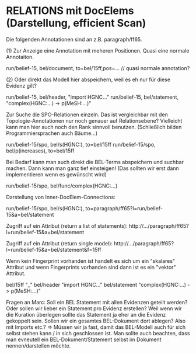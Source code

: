 RELATIONS mit DocElems (Darstellung, efficient Scan)
=========

Die folgenden Annotationen sind an z.B. paragraph/ff65.

(1) Zur Anzeige eine Annotation mit meheren Positionen.
Quasi eine normale Annotaiton.

run/belief-15, bel/document, to=bel/15ff,pos=...  // quasi normale annotation?

(2) Oder direkt das Modell hier abspeichern, weil es eh nur für diese Evidenz gilt?

run/belief-15, bel/header, "import HGNC..."
run/belief-15, bel/statement, "complex(HGNC:...) -> p(MeSH:...)"

Zur Suche die SPO-Relationen einzeln. Das ist vergleichbar mit den Topologie-Annotationen nur noch genauer auf Relationsebene? Vielleicht kann man hier auch noch den Rank sinnvoll benutzen. (Schließlich bilden Programmiersprachen auch Bäume...)

run/belief-15/spo, bel/s(HGNC:), to=bel/15ff
run/belief-15/spo, bel/p(increases), to=bel/15ff

Bei Bedarf kann man auch direkt die BEL-Terms abspeichern und suchbar machen.
Dann kann man ganz tief einsteigen! (Das sollten wir erst dann implementieren wenn es gewünscht wird)

run/belief-15/spo, bel/func/complex(HGNC:...)


Darstellung von Inner-DocElem-Connections:

run/belief-15/spo, bel/s(HGNC:), to=paragraph/ff65?l=run/belief-15&a=bel/statement

Zugriff auf ein Attribut (return a list of statements):
http://.../paragraph/ff65?l=run/belief-15&a=bel/statement

Zugriff auf ein Attribut (return single model):
http://.../paragraph/ff65?l=run/belief-15&a=bel/statement&f=15ff

Wenn kein Fingerprint vorhanden ist handelt es sich um ein "skalares" Attribut und wenn Fingerprints vorhanden sind dann ist es ein "vektor" Attribut.


bel/15ff
  "_"
    bel/header "import HGNC..."
    bel/statement "complex(HGNC:...) -> p(MeSH:...)"


Fragen an Marc:
Soll ein BEL Statement mit allen Evidenzen geteilt werden?
Oder sollen wir lieber ein Statement pro Evidenz erstellen?
Weil wenn wir die Kuration überlegen sollte das Statement ja eher an die Evidenz gekoppelt sein.
Sollen wir ein gesamtes BEL-Dokument dort ablegen? Also mit Imports etc.? => Müssen wir ja fast, damit das BEL-Modell auch für sich selbst stehen kann / in sich geschlossen ist.
Man sollte auch beachten, dass man evneutell ein BEL-Dokument/Statement selbst im Dokument nennen/darstellen möchte.
